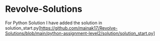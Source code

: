 # Revolve-Solutions

For Python Solution I have added the solution in solution_start.py[https://github.com/mainak17/Revolve-Solutions/blob/main/python-assignment-level2/solution/solution_start.py]
